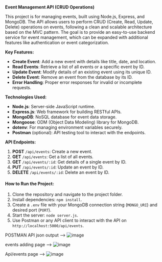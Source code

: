 **Event Management API (CRUD Operations)**

This project is for managing events, built using Node.js, Express, and MongoDB. The API allows users to perform CRUD (Create, Read, Update, Delete) operations on events, following a clean and scalable architecture based on the MVC pattern. The goal is to provide an easy-to-use backend service for event management, which can be expanded with additional features like authentication or event categorization.

**Key Features:**
- **Create Event**: Add a new event with details like title, date, and location.
- **Read Events**: Retrieve a list of all events or a specific event by ID.
- **Update Event**: Modify details of an existing event using its unique ID.
- **Delete Event**: Remove an event from the database by its ID.
- **Error Handling**: Proper error responses for invalid or incomplete requests.
  
**Technologies Used:**
- **Node.js**: Server-side JavaScript runtime.
- **Express.js**: Web framework for building RESTful APIs.
- **MongoDB**: NoSQL database for event data storage.
- **Mongoose**: ODM (Object Data Modeling) library for MongoDB.
- **dotenv**: For managing environment variables securely.
- **Postman** (optional): API testing tool to interact with the endpoints.

**API Endpoints:**
1. **POST** `/api/events`: Create a new event.
2. **GET** `/api/events`: Get a list of all events.
3. **GET** `/api/events/:id`: Get details of a single event by ID.
4. **PUT** `/api/events/:id`: Update an event by ID.
5. **DELETE** `/api/events/:id`: Delete an event by ID.

#### **How to Run the Project:**
1. Clone the repository and navigate to the project folder.
2. Install dependencies: `npm install`.
3. Create a `.env` file with your MongoDB connection string (`MONGO_URI`) and desired port (`PORT`).
4. Start the server: `node server.js`.
5. Use Postman or any API client to interact with the API on `http://localhost:5000/api/events`.
   


POSTMAN API json output -->   ![image](https://github.com/user-attachments/assets/894b2a45-f2e6-4218-8e96-0720bad8f40c)

events adding page -->        ![image](https://github.com/user-attachments/assets/e1fd6592-05e5-4fae-b1e2-67e2fd8822eb)

Api/events page -->           ![image](https://github.com/user-attachments/assets/d4385f42-2c60-434c-adcd-5c887f849706)




